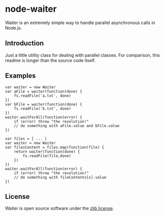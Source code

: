 node-waiter
===========
Waiter is an extremely simple way to handle parallel asynchronous calls in Node.js.

Introduction
------------
Just a little utility class for dealing with parallel classes. For comparison, this readme is longer
than the source code itself.

Examples
--------

    var waiter = new Waiter
    var aFile = waiter(function(done) {
        fs.readFile('a.txt', done)
    })
    var bFile = waiter(function(done) {
        fs.readFile('b.txt', done)
    })
    waiter.waitForAll(function(error) {
        if (error) throw "the revolution!"
        // do something with aFile.value and bFile.value
    })

    var files = [ ... ]
    var waiter = new Waiter
    var filesContent = files.map(function(file) {
        return waiter(function(done) {
            fs.readFile(file,done)
        })
    })
    waiter.waitForAll(function(error) {
        if (error) throw "the revolution!"
        // do something with fileContents[x].value
    })

License
-------
Waiter is open source software under the [zlib license][1].

[1]: https://github.com/marcello3d/node-mongolian/blob/master/LICENSE